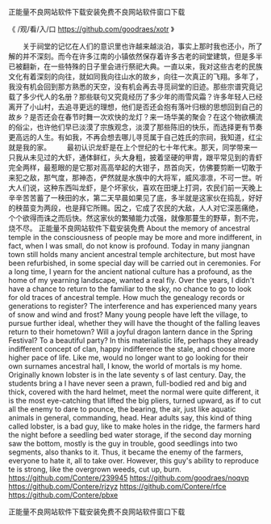 
正能量不良网站软件下载安装免费不良网站软件窗口下载




《 /观/看/入/口  https://github.com/goodraes/xotr 》




　　关于祠堂的记忆在人们的意识里也许越来越淡泊，事实上那时我也还小，所了解的并不深刻。而今在许多江南的小镇依然保存着许多古老的祠堂建筑，但是多半已被翻新，在一些特殊的日子里会进行祭祀大典。一直以来，我对这些古老的民族文化有着深刻的向往，就如同我向往山水的故乡，向往一次真正的飞翔。多年了，我没有机会回到那方熟悉的天空，没有机会再去寻觅祠堂的旧迹。那些宗谱究竟记载了多少代人的名册？那些联句又究竟经历了多少年的雨雪风霜？许多年轻人已经离开了小山村，去追寻更远的理想，他们是否还会抱有落叶归根的思想回到自己的故乡？是否还会在春节时舞一次欢快的龙灯？来一场华美的聚会？在这个物欲横流的俗尘，也许他们早已淡漠了宗族观念，淡漠了那些陈旧的快乐，而选择更有节奏更高远的人生。有如我，不再会想去哪儿寻觅属于自己姓氏的宗祠，我知道，红尘就是我的家。
　　最初认识龙虾是在上个世纪的七十年代末。那天，同学带来一只我从未见过的大虾，通体鲜红，头大身粗，披着坚硬的甲胄，跟平常见到的青虾完全两样，最惹眼的是它那对高高举起的大钳子，昂首向天，仿佛要剪断一切敢于来犯之敌，那气度，那神态，俨然就是水族中的大将军，威风凛凛，不可一世。听大人们说，这种东西叫龙虾，是个坏家伙，喜欢在田埂上打洞，农民们前一天晚上辛辛苦苦蓄了一秧田的水，第二天早晨如果见了底，多半就是这家伙在捣乱，好好的秧苗变为两段，也是拜它所赐。因之，它成了农民的大敌，人人对它深恶痛绝，个个欲得而诛之而后快。然这家伙的繁殖能力忒强，就像那蔓生的野草，割不完，烧不尽。
正能量不良网站软件下载安装免费
About the memory of ancestral temple in the consciousness of people may be more and more indifferent, in fact, when I was small, do not know is profound.
Today in many jiangnan town still holds many ancient ancestral temple architecture, but most have been refurbished, in some special day will be carried out in ceremonies.
For a long time, I yearn for the ancient national culture has a profound, as the home of my yearning landscape, wanted a real fly.
Over the years, I didn't have a chance to return to the familiar to the sky, no chance to go to look for old traces of ancestral temple.
How much the genealogy records or generations to register?
The interference and has experienced many years of snow and wind and frost?
Many young people have left the village, to pursue further ideal, whether they will have the thought of the falling leaves return to their hometown?
Will a joyful dragon lantern dance in the Spring Festival?
To a beautiful party?
In this materialistic life, perhaps they already indifferent concept of clan, happy indifference the stale, and choose more higher pace of life.
Like me, would no longer want to go looking for their own surnames ancestral hall, I know, the world of mortals is my home.
Originally known lobster is in the late seventy s of last century.
Day, the students bring a I have never seen a prawn, full-bodied red and big and thick, covered with the hard helmet, meet the normal were quite different, it is the most eye-catching that lifted the big pliers, turned upward, as if to cut all the enemy to dare to pounce, the bearing, the air, just like aquatic animals in general, commanding, head.
Hear adults say, this kind of thing called lobster, is a bad guy, like to make holes in the ridge, the farmers hard the night before a seedling bed water storage, if the second day morning saw the bottom, mostly is the guy in trouble, good seedlings into two segments, also thanks to it.
Thus, it became the enemy of the farmers, everyone to hate it, all to take over.
However, this guy's ability to reproduce te is strong, like the overgrown weeds, cut up, burn.
https://github.com/Contere/239945
https://github.com/goodraes/noqvp
https://github.com/Contere/rjzyz
https://github.com/Contere/rfce
https://github.com/Contere/pbxe





正能量不良网站软件下载安装免费不良网站软件窗口下载
